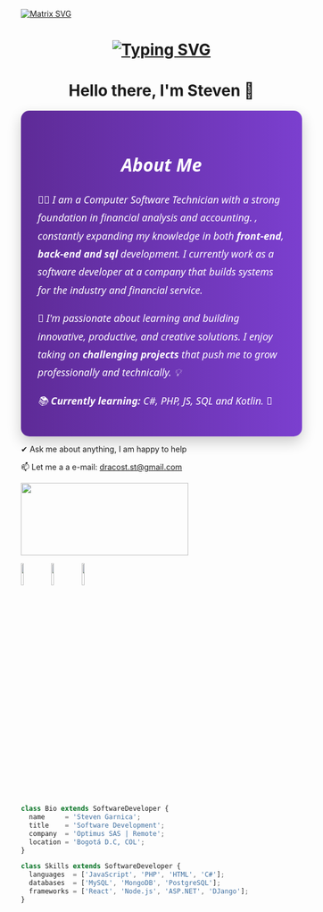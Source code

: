   [![Matrix SVG](https://raw.githubusercontent.com/rodrigograca31/rodrigograca31/master/matrix.svg)](https://www.youtube.com/watch?v=SDkAGkd4NLc) 

  <h1 align = "center">
<a href="https://git.io/typing-svg"><img src="https://readme-typing-svg.demolab.com?font=Fira+Code&size=75&duration=1400&pause=500&color=FF72FF&background=000000EE&center=true&multiline=true&width=1920&height=384&lines=Hello+there+!;+I'm+Steven+;Welcome+to+my+GitHub+" alt="Typing SVG" /></a>
</h1>
<p>
  <h1 align="center"><b>Hello there, I'm Steven 👋</b></h1>
</p>



<section 
  style="font-family: 'Segoe UI', Tahoma, Geneva, Verdana, sans-serif; background: linear-gradient(to right, #5e2b97, #7b3fcf); color: #ffffff; padding: 30px; border-radius: 15px; max-width: 800px; margin: auto; box-shadow: 0 10px 25px rgba(0,0,0,0.2);"> 
<h2 style="text-align: center; font-size: 32px; margin-bottom: 25px; font-style: italic;"> About Me </h2> <p style="font-size: 18px; line-height: 1.8; font-style: italic;"> 
👨‍💻 I am a Computer Software Technician with a strong foundation in financial analysis and accounting.
</strong>, constantly expanding my knowledge in both <strong>front-end</strong>, <strong>back-end and sql </strong> development. I currently work as a software developer at a company that builds systems for the industry and financial service. </p> <p style="font-size: 18px; line-height: 1.8; font-style: italic;"> 🚀 I'm passionate about learning and building <em>innovative</em>, <em>productive</em>, and <em>creative</em> solutions. I enjoy taking on <strong>challenging projects</strong> that push me to grow professionally and technically. 💡 </p> <p style="font-size: 18px; line-height: 1.8; font-style: italic;"> 📚 <strong>Currently learning:</strong> C#, PHP, JS, SQL and Kotlin. 🔧 </p> </section>






✔ Ask me about anything, I am happy to help


📫 Let me a a e-mail: dracost.st@gmail.com

<a href="https://www.youtube.com/watch?v=vdB-8eLEW8g"><img src="https://raw.githubusercontent.com/trinib/spotify-github-profile/master/img/default.svg" height="130" width="300"></a>
<br>

  <code><img width="10%" src="https://vetores.org/d/visual-studio-code.svg"></code>
 <code><img width="10%" src="https://visualstudio.microsoft.com/wp-content/uploads/2021/10/Product-Icon.svg"></code>
<code><img width="10%" src="https://www.svgrepo.com/show/117653/sql-file-format.svg"></code>





```js


class Bio extends SoftwareDeveloper {
  name     = 'Steven Garnica';
  title    = 'Software Development';
  company  = 'Optimus SAS | Remote';
  location = 'Bogotá D.C, COL';
}

class Skills extends SoftwareDeveloper {
  languages  = ['JavaScript', 'PHP', 'HTML', 'C#'];
  databases  = ['MySQL', 'MongoDB', 'PostgreSQL'];
  frameworks = ['React', 'Node.js', 'ASP.NET', 'DJango'];
}
